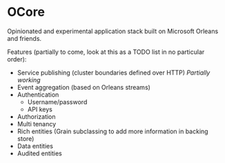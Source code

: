 # OCore

Opinionated and experimental application stack built on Microsoft Orleans and friends.

Features (partially to come, look at this as a TODO list in no particular order):

- Service publishing (cluster boundaries defined over HTTP) _Partially working_
- Event aggregation (based on Orleans streams)
- Authentication
    - Username/password
    - API keys
- Authorization
- Multi tenancy
- Rich entities (Grain subclassing to add more information in backing store)
- Data entities
- Audited entities
